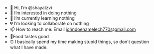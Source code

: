 - 👋 Hi, I’m @shayatzvi
- 👀 I’m interested in doing nothing
- 🌱 I’m currently learning nothing
- 💔 I’m looking to collaborate on nothing
- 📫 How to reach me: Email johndoehamelech770@gmail.com 
- 🍕Food tastes good
- ⏰ I basically spend my time making stupid things, so don't question what I have made.
<!---
shayatzvi/shayatzvi is a ✨ special ✨ repository because its `README.md` (this file) appears on your GitHub profile.
You can click the Preview link to take a look at your changes.
--->
